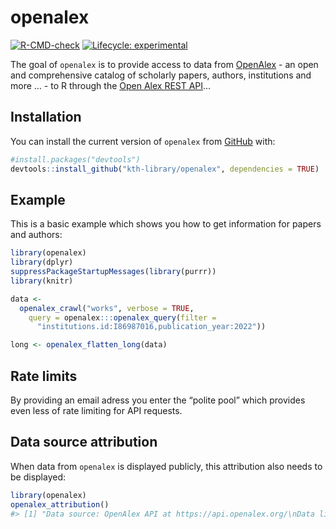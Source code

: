 
<!-- README.md is generated from README.Rmd. Please edit that file -->

# openalex

<!-- badges: start -->

[![R-CMD-check](https://github.com/KTH-Library/openalex/workflows/R-CMD-check/badge.svg)](https://github.com/KTH-Library/openalex/actions)
[![Lifecycle:
experimental](https://img.shields.io/badge/lifecycle-experimental-orange.svg)](https://lifecycle.r-lib.org/articles/stages.html#experimental)
<!-- badges: end -->

The goal of `openalex` is to provide access to data from
[OpenAlex](https://openalex.org) - an open and comprehensive catalog of
scholarly papers, authors, institutions and more … - to R through the
[Open Alex REST API](https://docs.openalex.org/api)…

## Installation

You can install the current version of `openalex` from
[GitHub](https://github.com/kth-library/openalex) with:

``` r
#install.packages("devtools")
devtools::install_github("kth-library/openalex", dependencies = TRUE)
```

## Example

This is a basic example which shows you how to get information for
papers and authors:

``` r
library(openalex)
library(dplyr)
suppressPackageStartupMessages(library(purrr))
library(knitr)

data <- 
  openalex_crawl("works", verbose = TRUE,
    query = openalex:::openalex_query(filter = 
      "institutions.id:I86987016,publication_year:2022"))

long <- openalex_flatten_long(data)
```

## Rate limits

By providing an email adress you enter the “polite pool” which provides
even less of rate limiting for API requests.

## Data source attribution

When data from `openalex` is displayed publicly, this attribution also
needs to be displayed:

``` r
library(openalex)
openalex_attribution()
#> [1] "Data source: OpenAlex API at https://api.openalex.org/\nData license agreement: https://creativecommons.org/publicdomain/zero/1.0/"
```
